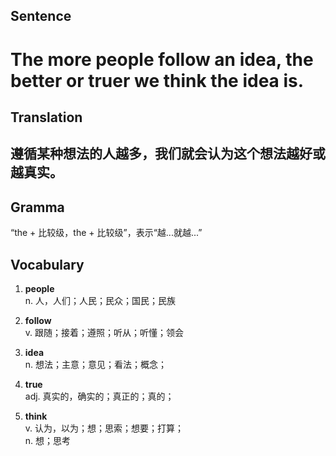 ## Sentence

<h1>The more people follow an idea, the better or truer we think the idea is.</h1>

## Translation

<h2>遵循某种想法的人越多，我们就会认为这个想法越好或越真实。</h2>

## Gramma     

“the + 比较级，the + 比较级”，表示“越...就越...”      


## Vocabulary   

1. **people**     
n. 人，人们；人民；民众；国民；民族     

2. **follow**     
v. 跟随；接着；遵照；听从；听懂；领会       

3. **idea**      
n. 想法；主意；意见；看法；概念；      

4. **true**      
adj. 真实的，确实的；真正的；真的；     

5. **think**      
v. 认为，以为；想；思索；想要；打算；     
n. 想；思考      
